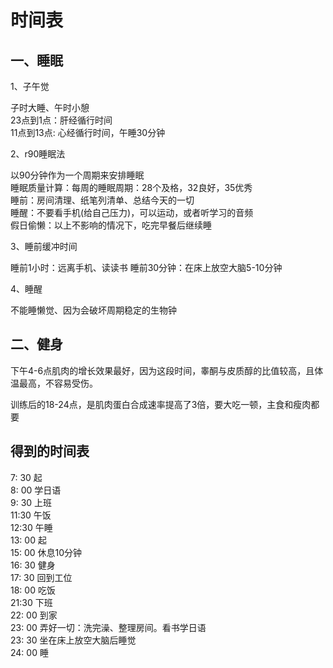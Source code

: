 <!-- 2018/8/1 -->

# 时间表

## 一、睡眠

1、子午觉

子时大睡、午时小憩  
23点到1点：肝经循行时间  
11点到13点: 心经循行时间，午睡30分钟

2、r90睡眠法

以90分钟作为一个周期来安排睡眠  
睡眠质量计算：每周的睡眠周期：28个及格，32良好，35优秀  
睡前：房间清理、纸笔列清单、总结今天的一切  
睡醒：不要看手机(给自己压力)，可以运动，或者听学习的音频  
假日偷懒：以上不影响的情况下，吃完早餐后继续睡  

3、睡前缓冲时间

睡前1小时：远离手机、读读书
睡前30分钟：在床上放空大脑5-10分钟

4、睡醒

不能睡懒觉、因为会破坏周期稳定的生物钟

## 二、健身

下午4-6点肌肉的增长效果最好，因为这段时间，睾酮与皮质醇的比值较高，且体温最高，不容易受伤。

训练后的18-24点，是肌肉蛋白合成速率提高了3倍，要大吃一顿，主食和瘦肉都要

## 得到的时间表

7: 30 起  
8: 00 学日语  
9: 30 上班  
11:30 午饭  
12:30 午睡  
13: 00 起  
15: 00 休息10分钟  
16: 30 健身  
17: 30 回到工位  
18: 00 吃饭  
21:30 下班  
22: 00 到家  
23: 00 弄好一切：洗完澡、整理房间。看书学日语  
23: 30 坐在床上放空大脑后睡觉  
24: 00 睡  
